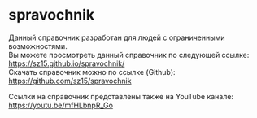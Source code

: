 # spravochnik
Данный справочник разработан для людей с ограниченными возможностями.
<br>
Вы можете просмотреть данный справочник по следующей ссылке: https://sz15.github.io/spravochnik/
<br>
Скачать справочник можно по ссылке (Github): https://github.com/sz15/spravochnik

Ссылки на справочник представлены также на YouTube канале: https://youtu.be/mfHLbnpR_Go
